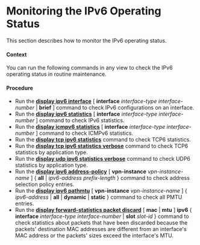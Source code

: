 Monitoring the IPv6 Operating Status
====================================

This section describes how to monitor the IPv6 operating status.

#### Context

You can run the following commands in any view to check the IPv6 operating status in routine maintenance.


#### Procedure

* Run the [**display ipv6 interface**](cmdqueryname=display+ipv6+interface+interface+brief) [ **interface** *interface-type interface-number* | **brief** ] command to check IPv6 configurations on an interface.
* Run the [**display ipv6 statistics**](cmdqueryname=display+ipv6+statistics+interface) [ **interface** *interface-type interface-number* ] command to check IPv6 statistics.
* Run the [**display icmpv6 statistics**](cmdqueryname=display+icmpv6+statistics+interface) [ **interface** *interface-type interface-number* ] command to check ICMPv6 statistics.
* Run the [**display tcp ipv6 statistics**](cmdqueryname=display+tcp+ipv6+statistics) command to check TCP6 statistics.
* Run the [**display tcp ipv6 statistics verbose**](cmdqueryname=display+tcp+ipv6+statistics+verbose) command to check TCP6 statistics by application type.
* Run the [**display udp ipv6 statistics verbose**](cmdqueryname=display+udp+ipv6+statistics+verbose) command to check UDP6 statistics by application type.
* Run the [**display ipv6 address-policy**](cmdqueryname=display+ipv6+address-policy+vpn-instance+all) [ **vpn-instance** *vpn-instance-name* ] { **all** | *ipv6-address* *prefix-length* } command to check address selection policy entries.
* Run the [**display ipv6 pathmtu**](cmdqueryname=display+ipv6+pathmtu+vpn-instance+all+dynamic+static) [ **vpn-instance** *vpn-instance-name* ] { *ipv6-address* | **all** | **dynamic** | **static** } command to check all PMTU entries.
* Run the [**display forward-statistics packet discard**](cmdqueryname=display+forward-statistics+packet+discard+mac+mtu+ipv6+interface) [ **mac** | **mtu** ] **ipv6** { **interface** *interface-type* *interface-number* | **slot** *slot-id* } command to check statistics about packets that have been discarded because the packets' destination MAC addresses are different from an interface's MAC address or the packets' sizes exceed the interface's MTU.
